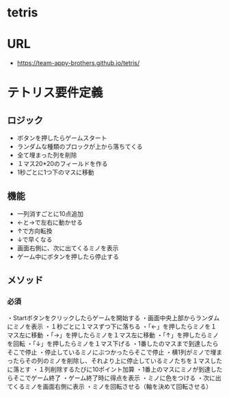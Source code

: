 # tetris

# URL
- https://team-appy-brothers.github.io/tetris/

# テトリス要件定義

## ロジック
- ボタンを押したらゲームスタート
- ランダムな種類のブロックが上から落ちてくる
- 全て埋まった列を削除
- １マス20*20のフィールドを作る
- 1秒ごとに1つ下のマスに移動

## 機能
- 一列消すごとに10点追加
- ←と→で左右に動かせる
- ↑で方向転換
- ↓で早くなる
- 画面右側に、次に出てくるミノを表示
- ゲーム中にボタンを押したら停止する

## メソッド
### 必須
・Startボタンをクリックしたらゲームを開始する
・画面中央上部からランダムにミノを表示
・１秒ごとに１マスずつ下に落ちる
・「←」を押したらミノを１マス左に移動
・「→」を押したらミノを１マス左に移動
・「↑」を押したらミノを回転
・「↓」を押したらミノを１マス下げる
・1番したのマスまで到達したらそこで停止
・停止しているミノにぶつかったらそこで停止
・横1列がミノで埋まったらその列のミノを削除し、それより上に停止しているミノたちを１マスしたに落とす
・１列削除するたびに10ポイント加算
・1番上のマスにミノが到達したらそこでゲーム終了
・ゲーム終了時に得点を表示
・ミノに色をつける
・次に出てくるミノを画面右側に表示
・ミノを回転させる（軸を決めて回転させる）

